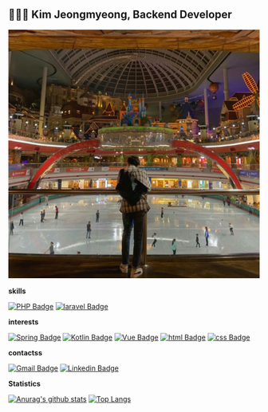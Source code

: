 ## 🧑🏻‍💻 Kim Jeongmyeong, Backend Developer

  <div align=center>

  ![image](https://github.com/JeongmyeongzZ/JeongmyeongzZ/blob/main/main.jpeg?raw=true)

  </div>

**skills**

[![PHP Badge](https://img.shields.io/badge/PHP-777BB4?style=flat-square&logo=PHP&logoColor=white)](https://php.net)
[![laravel Badge](https://img.shields.io/badge/Laravel-FF2D20?style=flat-square&logo=Laravel&logoColor=white)](https://laravel.com/)

**interests**

[![Spring Badge](https://img.shields.io/badge/Spring-6DB33F?style=flat-square&logo=spring&logoColor=white)](https://spring.io/)
[![Kotlin Badge](https://img.shields.io/badge/Kotlin-0095D5?style=flat-square&logo=Kotlin&logoColor=white)](https://kotlinlang.org/)
[![Vue Badge](https://img.shields.io/badge/Vue-4FC08D?style=flat-square&logo=vue.js&logoColor=white)](https://vuejs.org/)
[![html Badge](https://img.shields.io/badge/HTML5-E34F26?style=flat-square&logo=html5&logoColor=white)](#)
[![css Badge](https://img.shields.io/badge/CSS3-1572B6?style=flat-square&logo=css3&logoColor=white)](#)
  
**contactss**

[![Gmail Badge](https://img.shields.io/badge/Gmail-D14836?style=flat-square&logo=gmail&logoColor=white)](mailto:kimbym23@gmail.com)
[![Linkedin Badge](https://img.shields.io/badge/-LinkedIn-blue?style=flat-square&logo=Linkedin&logoColor=white)](https://www.linkedin.com/in/정명-김-5549721b4/)


**Statistics**

[![Anurag's github stats](https://github-readme-stats.vercel.app/api?username=jeongmyeongzz)](https://github.com/anuraghazra/github-readme-stats)
[![Top Langs](https://github-readme-stats.vercel.app/api/top-langs/?username=jeongmyeongzz&layout=compact)](https://github.com/anuraghazra/github-readme-stats)
